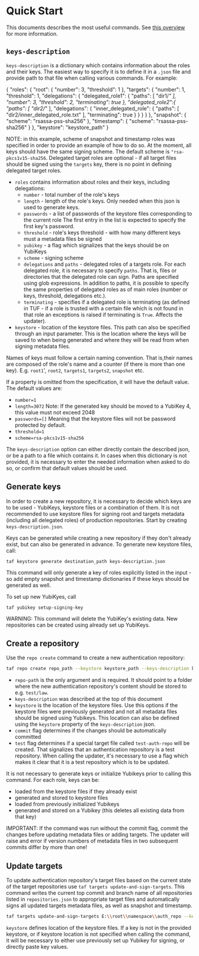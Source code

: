 # Quick Start

This documents describes the most useful commands. See [this overview](repo-creation-and-update-util.md) for more information.

## `keys-description`

`keys-description` is a dictionary which contains information about the roles and their keys. The easiest way to specify it is to define it in a `.json` file and provide path to that file when calling various commands. For example:

{
	"roles": {
  	"root": {
  	  "number": 3,
			"threshold": 1
  	},
  	"targets": {
			"number": 1,
			"threshold": 1,
			"delegations": {
				"delegated_role1": {
					"paths": [
						"dir1/*"
						],
					"number": 3,
					"threshold": 2,
          "terminating": true
				},
				"delegated_role2":{
					"paths": [
						"dir2/*"
					],
					"delegations": {
						"inner_delegated_role": {
							"paths": [
								"dir2/inner_delegated_role.txt"
							],
              "terminating": true
						}
					}
				}
			}
  	},
  	"snapshot": {
			"scheme": "rsassa-pss-sha256"
		},
  	"timestamp": {
			"scheme": "rsassa-pss-sha256"
		}
	},
	"keystore": "keystore_path"
}

NOTE: in this example, scheme of snapshot and timestamp roles was specified in order to provide
an example of how to do so. At the moment, all keys should have the same signing scheme.
The default scheme is `"rsa-pkcs1v15-sha256`. Delegated target roles are optional - if all target files
should be signed using the `targets` key, there is no point in defining delegated target roles.

- `roles` contains information about roles and their keys, including delegations:
  -  `number` - total number of the role's keys
  - `length` - length of the role's keys. Only needed when this json is used to generate keys.
  - `passwords` - a list of passwords of the keystore files corresponding to the current role The first entry in the list is expected to specify the first key's password.
  - `threshold` - role's keys threshold - with how many different keys must a metadata files be signed
  - `yubikey` - a flag which signalizes that the keys should be on YubiKeys
  - `scheme` - signing scheme
  - `delegations` and `paths` - delegated roles of a targets role. For each delegated role, it is necessary to specify `paths`. That is, files or directories that the delegated role can sign. Paths are specified using glob expressions. In addition to paths, it is possible to specify the same properties of delegated roles as of main roles (number or keys, threshold, delegations etc.).
  - `terminating` - specifies if a delegated role is terminating (as defined in TUF - if a role is trusted with a certain file which is not found in that role an exceptions is raised if terminating is `True`. Affects the updater).
- `keystore` - location of the keystore files. This path can also be specified through an input parameter. This is the location where the keys will be saved to when being generated and where they will be read from when signing metadata files.

Names of keys must follow a certain naming convention. That is,their names are composed of the role's name
and a counter (if there is more than one key). E.g. `root1`', `root2`, `targets1`, `targets2`, `snapshot` etc.

If a property is omitted from the specification, it will have the default value. The default values are:
- `number=1`
- `length=3072` Note: If the generated key should be moved to a YubiKey 4, this value must not exceed 2048
- `passwords=[]` Meaning that the keystore files will not be password protected by default.
- `threshold=1`
- `scheme=rsa-pkcs1v15-sha256`

The `keys-description` option can either directly contain the described json, or be a path to a file
which contains it.
In cases when this dictionary is not provided, it is necessary to enter the needed
information when asked to do so, or confirm that default values should be used.

## Generate keys

In order to create a new repository, it is necessary to decide which keys are to be used - YubiKeys, keystore files
or a combination of them. It is not recommended to use keystore files for signing root and targets metadata (including all delegated roles) of production repositories. Start by creating `keys-description.json`.

Keys can be generated while creating a new repository if they don't already exist, but can also be generated in advance.
To generate new keystore files, call:

`taf keystore generate destination_path keys-description.json`

This command will only generate a key of roles explicitly listed in the input - so add empty snapshot and timestamp
dictionaries if these keys should be generated as well.

To set up new YubiKyes, call

`taf yubikey setup-signing-key`

WARNING: This command will delete the YubiKey's existing data. New repositories can be created using already set
up YubiKeys.

## Create a repository

Use the `repo create` command to create a new authentication repository:

```bash
taf repo create repo_path --keystore keystore_path --keys-description keys-description.json --commit --test
```

- `repo-path` is the only argument and is required. It should point to a folder where the new authentication repository's content should be stored to e.g. `test/law`.
- `keys-description` was described at the top of this document
- `keystore` is the location of the keystore files. Use this options if the keystore files were previously generated and not all metadata files should be signed using Yubikeys. This location can also be defined using the `keystore` property of the `keys-description` json.
- `commit` flag determines if the changes should be automatically committed
- `test`  flag determines if a special target file called `test-auth-repo` will be created. That
signalizes that an authentication repository is a test repository. When calling the updater,
it's necessary to use a flag which makes it clear that it is a test repository which is to
be updated.

It is not necessary to generate keys or initialize Yubikeys prior to calling this command.
For each role, keys can be:
- loaded from the keystore files if they already exist
- generated and stored to keystore files
- loaded from previously initialized Yubikeys
- generated and stored on a Yubikey (this deletes all existing data from that key)

IMPORTANT: If the command was run without the commit flag, commit the changes before updating metadata files
or adding targets. The updater will raise and error if version numbers of metadata files in two subsequent
commits differ by more than one!

## Update targets

To update authentication repository's target files based on the current state of the target repositories use
`taf targets update-and-sign-targets`.  This command writes the current top commit and branch name of all
repositories listed in `repositories.json` to appropriate target files and automatically signs all updated
targets metadata files, as well as snapshot and timestamp.

```bash
taf targets update-and-sign-targets E:\\root\\namespace\\auth_repo --keystore E:\\keystore
```

`keystore` defines location of the keystore files. If a key is not in the provided keystore, or if keystore
location is not specified when calling the command, it will be necessary to either use previously set up
Yubikey for signing, or directly paste key values.
